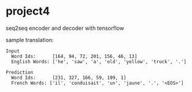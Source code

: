 # project4
seq2seq encoder and decoder with tensorflow

sample translation:
~~~~~~~~~~~~~~~~~~~~~~~
Input
  Word Ids:      [164, 94, 72, 201, 156, 46, 13]
  English Words: ['he', 'saw', 'a', 'old', 'yellow', 'truck', '.']

Prediction
  Word Ids:      [231, 327, 166, 59, 199, 1]
  French Words: ['il', 'conduisait', 'un', 'jaune', '.', '<EOS>']
